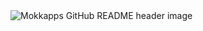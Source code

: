 <img src="[https://github.com/Mokkapps/mokkapps/blob/master/header.png](https://i.ibb.co/355n7rdq/1.png)" alt="Mokkapps GitHub README header image">

<!--
**bayzedahmedandthe/bayzedahmedandthe** is a ✨ _special_ ✨ repository because its `README.md` (this file) appears on your GitHub profile.

Here are some ideas to get you started:

- 🔭 I’m currently working on ...
- 🌱 I’m currently learning ...
- 👯 I’m looking to collaborate on ...
- 🤔 I’m looking for help with ...
- 💬 Ask me about ...
- 📫 How to reach me: ...
- 😄 Pronouns: ...
- ⚡ Fun fact: ...
-->
